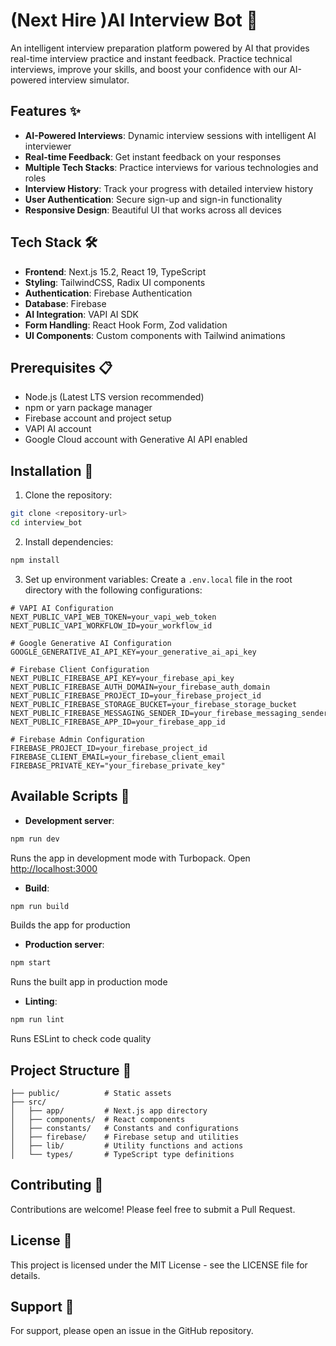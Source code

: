 # (Next Hire )AI Interview Bot 🤖

An intelligent interview preparation platform powered by AI that provides real-time interview practice and instant feedback. Practice technical interviews, improve your skills, and boost your confidence with our AI-powered interview simulator.

## Features ✨

- **AI-Powered Interviews**: Dynamic interview sessions with intelligent AI interviewer
- **Real-time Feedback**: Get instant feedback on your responses
- **Multiple Tech Stacks**: Practice interviews for various technologies and roles
- **Interview History**: Track your progress with detailed interview history
- **User Authentication**: Secure sign-up and sign-in functionality
- **Responsive Design**: Beautiful UI that works across all devices

## Tech Stack 🛠️

- **Frontend**: Next.js 15.2, React 19, TypeScript
- **Styling**: TailwindCSS, Radix UI components
- **Authentication**: Firebase Authentication
- **Database**: Firebase
- **AI Integration**: VAPI AI SDK
- **Form Handling**: React Hook Form, Zod validation
- **UI Components**: Custom components with Tailwind animations

## Prerequisites 📋

- Node.js (Latest LTS version recommended)
- npm or yarn package manager
- Firebase account and project setup
- VAPI AI account
- Google Cloud account with Generative AI API enabled

## Installation 🚀

1. Clone the repository:
```bash
git clone <repository-url>
cd interview_bot
```

2. Install dependencies:
```bash
npm install
```

3. Set up environment variables:
Create a `.env.local` file in the root directory with the following configurations:

```env
# VAPI AI Configuration
NEXT_PUBLIC_VAPI_WEB_TOKEN=your_vapi_web_token
NEXT_PUBLIC_VAPI_WORKFLOW_ID=your_workflow_id

# Google Generative AI Configuration
GOOGLE_GENERATIVE_AI_API_KEY=your_generative_ai_api_key

# Firebase Client Configuration
NEXT_PUBLIC_FIREBASE_API_KEY=your_firebase_api_key
NEXT_PUBLIC_FIREBASE_AUTH_DOMAIN=your_firebase_auth_domain
NEXT_PUBLIC_FIREBASE_PROJECT_ID=your_firebase_project_id
NEXT_PUBLIC_FIREBASE_STORAGE_BUCKET=your_firebase_storage_bucket
NEXT_PUBLIC_FIREBASE_MESSAGING_SENDER_ID=your_firebase_messaging_sender_id
NEXT_PUBLIC_FIREBASE_APP_ID=your_firebase_app_id

# Firebase Admin Configuration
FIREBASE_PROJECT_ID=your_firebase_project_id
FIREBASE_CLIENT_EMAIL=your_firebase_client_email
FIREBASE_PRIVATE_KEY="your_firebase_private_key"
```

## Available Scripts 📜

- **Development server**:
```bash
npm run dev
```
Runs the app in development mode with Turbopack. Open [http://localhost:3000](http://localhost:3000)

- **Build**:
```bash
npm run build
```
Builds the app for production

- **Production server**:
```bash
npm start
```
Runs the built app in production mode

- **Linting**:
```bash
npm run lint
```
Runs ESLint to check code quality

## Project Structure 📁

```
├── public/          # Static assets
├── src/
│   ├── app/         # Next.js app directory
│   ├── components/  # React components
│   ├── constants/   # Constants and configurations
│   ├── firebase/    # Firebase setup and utilities
│   ├── lib/         # Utility functions and actions
│   └── types/       # TypeScript type definitions
```

## Contributing 🤝

Contributions are welcome! Please feel free to submit a Pull Request.

## License 📄

This project is licensed under the MIT License - see the LICENSE file for details.

## Support 💬

For support, please open an issue in the GitHub repository.
